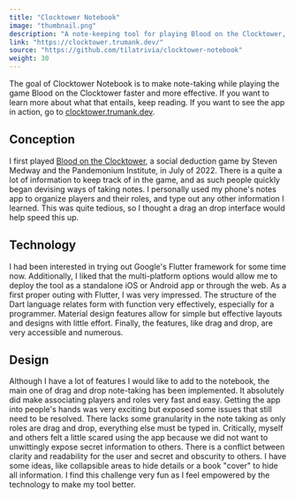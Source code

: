 ```yaml
---
title: "Clocktower Notebook"
image: "thumbnail.png"
description: "A note-keeping tool for playing Blood on the Clocktower, a social deduction party game."
link: "https://clocktower.trumank.dev/"
source: "https://github.com/tilatrivia/clocktower-notebook"
weight: 30
---
```


The goal of Clocktower Notebook is to make note-taking while playing the game Blood on the Clocktower faster and more effective. If you want to learn more about what that entails, keep reading. If you want to see the app in action, go to [clocktower.trumank.dev](https://clocktower.trumank.dev/).

## Conception
I first played [Blood on the Clocktower](https://bloodontheclocktower.com/), a social deduction game by Steven Medway and the Pandemonium Institute, in July of 2022. There is a quite a lot of information to keep track of in the game, and as such people quickly began devising ways of taking notes. I personally used my phone's notes app to organize players and their roles, and type out any other information I learned. This was quite tedious, so I thought a drag an drop interface would help speed this up.

## Technology
I had been interested in trying out Google's Flutter framework for some time now. Additionally, I liked that the multi-platform options would allow me to deploy the tool as a standalone iOS or Android app or through the web. As a first proper outing with Flutter, I was very impressed. The structure of the Dart language relates form with function very effectively, especially for a programmer. Material design features allow for simple but effective layouts and designs with little effort. Finally, the features, like drag and drop, are very accessible and numerous.

## Design
Although I have a lot of features I would like to add to the notebook, the main one of drag and drop note-taking has been implemented. It absolutely did make associating players and roles very fast and easy. Getting the app into people's hands was very exciting but exposed some issues that still need to be resolved. There lacks some granularity in the note taking as only roles are drag and drop, everything else must be typed in. Critically, myself and others felt a little scared using the app because we did not want to unwittingly expose secret information to others. There is a conflict between clarity and readability for the user and secret and obscurity to others. I have some ideas, like collapsible areas to hide details or a book "cover" to hide all information. I find this challenge very fun as I feel empowered by the technology to make my tool better.


